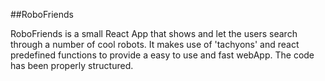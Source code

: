 ##RoboFriends

RoboFriends is a small React App that shows and let the users search through a number of cool robots. It makes use of 'tachyons' and react predefined functions to provide a easy to use and fast webApp. 
The code has been properly structured.
